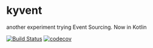# kyvent
another experiment trying Event Sourcing. Now in  Kotlin

[![Build Status](https://travis-ci.org/rodolfodpk/keyvent.svg?branch=kotlin-gson)](https://travis-ci.org/rodolfodpk/keyvent)
[![codecov](https://codecov.io/gh/rodolfodpk/keyvent/branch/kotlin-gson/graph/badge.svg)](https://codecov.io/gh/rodolfodpk/keyvent)
